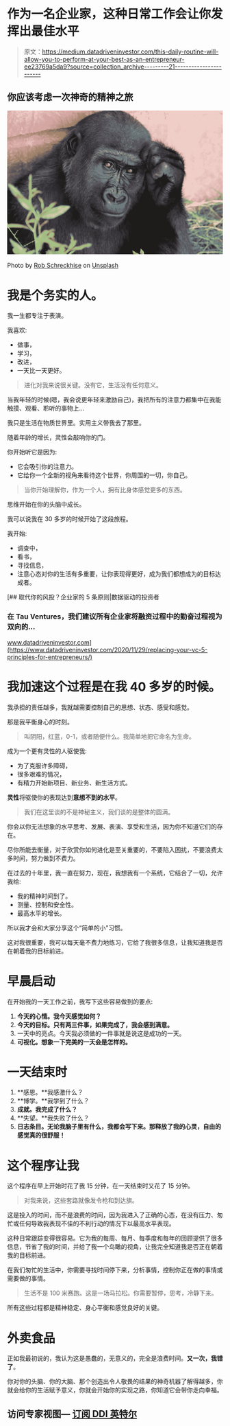 # 作为一名企业家，这种日常工作会让你发挥出最佳水平

> 原文：<https://medium.datadriveninvestor.com/this-daily-routine-will-allow-you-to-perform-at-your-best-as-an-entrepreneur-ee23769a5da9?source=collection_archive---------21----------------------->

## 你应该考虑一次神奇的精神之旅

![](img/544046ce58cd809b0fc6506212650460.png)

Photo by [Rob Schreckhise](https://unsplash.com/@robschreckhise?utm_source=unsplash&utm_medium=referral&utm_content=creditCopyText) on [Unsplash](https://unsplash.com/s/photos/think?utm_source=unsplash&utm_medium=referral&utm_content=creditCopyText)

# 我是个务实的人。

我一生都专注于表演。

我喜欢:

*   做事，
*   学习，
*   改进，
*   一天比一天更好。

> 进化对我来说很关键。没有它，生活没有任何意义。

当我年轻的时候(嗯，我会说更年轻来激励自己)，我把所有的注意力都集中在我能触摸、观看、聆听的事物上…

我只是生活在物质世界里。实用主义带我去了那里。

随着年龄的增长，灵性会敲响你的门。

你开始听它是因为:

*   它会吸引你的注意力。
*   它给你一个全新的视角来看待这个世界，你周围的一切，你自己。

> 当你开始理解你，作为一个人，拥有比身体感觉更多的东西。

思维开始在你的头脑中成长。

我可以说我在 30 多岁的时候开始了这段旅程。

我开始:

*   调查中，
*   看书，
*   寻找信息，
*   注意心态对你的生活有多重要，让你表现得更好，成为我们都想成为的目标达成者。

[](https://www.datadriveninvestor.com/2020/11/29/replacing-your-vc-5-principles-for-entrepreneurs/) [## 取代你的风投？企业家的 5 条原则|数据驱动的投资者

### 在 Tau Ventures，我们建议所有企业家将融资过程中的勤奋过程视为双向的…

www.datadriveninvestor.com](https://www.datadriveninvestor.com/2020/11/29/replacing-your-vc-5-principles-for-entrepreneurs/) 

# 我加速这个过程是在我 40 多岁的时候。

我承担的责任越多，我就越需要控制自己的思想、状态、感受和感觉。

那是我平衡身心的时刻。

> 叫阴阳，红蓝，0-1，或者随便什么。我简单地把它命名为生命。

成为一个更有灵性的人驱使我:

*   为了克服许多障碍，
*   很多艰难的情况，
*   有精力开始新项目、新业务、新生活方式。

**灵性**将驱使你的表现达到**意想不到的水平**。

> 我们在这里谈的不是神秘主义，我们谈的是整体的圆满。

你会以你无法想象的水平思考、发展、表演、享受和生活，因为你不知道它们的存在。

尽你所能去衡量，对于欣赏你如何进化是至关重要的，不要陷入困扰，不要浪费太多时间，努力做到不费力。

在过去的十年里，我一直在努力，现在，我想我有一个系统，它结合了一切，允许我给:

*   我的精神时间到了。
*   测量、控制和安全性。
*   最高水平的增长。

所以我才会和大家分享这个“简单的小”习惯。

这对我很重要，我可以每天毫不费力地练习，它给了我很多信息，让我知道我是否在朝着我的目标前进。

# 早晨启动

在开始我的一天工作之前，我写下这些容易做到的要点:

1.  **今天的心情。我今天感觉如何？**
2.  **今天的目标。只有两三件事，如果完成了，我会感到满意。**
3.  一天中的亮点。今天我必须做的一件事就是说这是成功的一天。
4.  **可视化。想象一下完美的一天会是怎样的。**

# 一天结束时

1.  **感恩。**我感激什么？
2.  **博学。**我学到了什么？
3.  **成就。我完成了什么？**
4.  **失望。**我失败了什么？
5.  **日志条目。无论我脑子里有什么，我都会写下来。那释放了我的心灵，自由的感觉真的很舒服！**

# 这个程序让我

这个程序在早上开始时花了我 15 分钟，在一天结束时又花了 15 分钟。

> 对我来说，这些套路就像发令枪和到达旗。

这是投入的时间，而不是浪费的时间，因为我进入了正确的心态，在没有压力、匆忙或任何导致我表现不佳的不利行动的情况下以最高水平表现。

这种日常跟踪变得很容易。它为我的每周、每月、每季度和每年的回顾提供了很多信息，节省了我的时间，并给了我一个鸟瞰的视角，让我完全知道我是否正在朝着我的目标前进。

在我们匆忙的生活中，你需要寻找时间停下来，分析事情，控制你正在做的事情或需要做的事情。

> 生活不是 100 米赛跑。这是一场马拉松。你需要暂停，思考，冷静下来。

所有这些过程都是精神稳定、身心平衡和感觉良好的关键。

# 外卖食品

正如我最初说的，我认为这是愚蠢的，无意义的，完全是浪费时间。**又一次，我错了**。

你对你的头脑、你的大脑、那个创造出令人敬畏的结果的神奇机器了解得越多，你就会给你的生活赋予意义，你就会开始你的实现之路，你知道它会带你走向幸福。

## 访问专家视图— [订阅 DDI 英特尔](https://datadriveninvestor.com/ddi-intel)